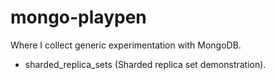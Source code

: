 mongo-playpen
=============

Where I collect generic experimentation with MongoDB.

* sharded_replica_sets (Sharded replica set demonstration).
